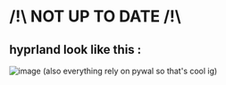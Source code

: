 # /!\ NOT UP TO DATE /!\

## hyprland look like this :
![image](https://github.com/user-attachments/assets/dc4d507b-1452-4fb1-a4e5-1067c25607f4)
(also everything rely on pywal so that's cool ig)

